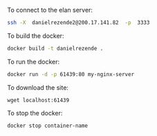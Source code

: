 To connect to the elan server:

```bash
ssh -X  danielrezende2@200.17.141.82  -p  3333
```


To build the docker:

```bash
docker build -t danielrezende .
```

To run the docker:

```bash
docker run -d -p 61439:80 my-nginx-server
```

To download the site:
```
wget localhost:61439
```

To stop the docker:

```bash
docker stop container-name
```